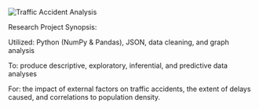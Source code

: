 ![Traffic Accident Analysis]([nasa.webq](https://github.com/daz005/Data_Analysis/blob/main/nasa.webp))

Research Project Synopsis: 

Utilized: Python (NumPy & Pandas), JSON, data cleaning, and graph analysis

To: produce descriptive, exploratory, inferential, and predictive data analyses 

For: the impact of external factors on traffic accidents, the extent of delays caused, and correlations to population density. 
